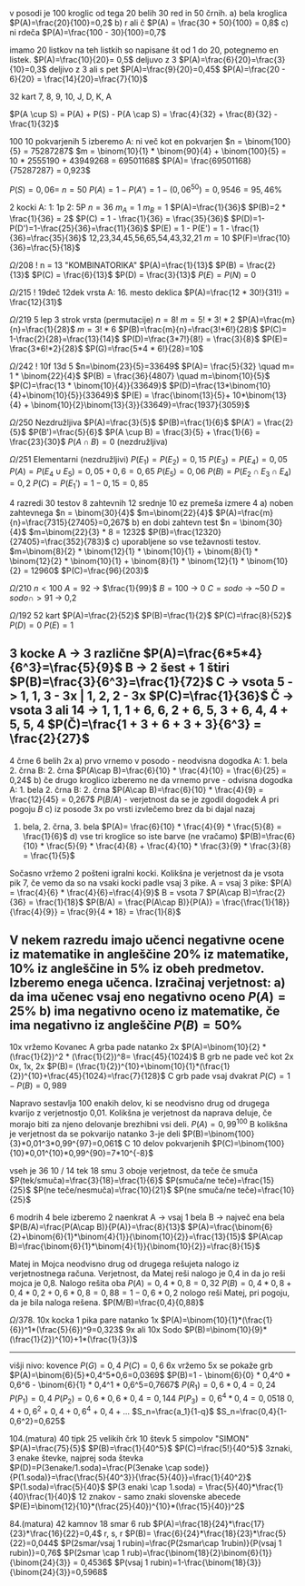 v posodi je 100 kroglic od tega 20 belih 30 red in 50 črnih.
a) bela kroglica
$P(A)=\frac{20}{100}=0,2$
b) r ali č
$P(A) = \frac{30 + 50}{100} = 0,8$
c) ni rdeča
$P(A)=\frac{100 - 30}{100}=0,7$

imamo 20 listkov na teh listkih so napisane št od 1 do 20, potegnemo en listek.
$P(A)=\frac{10}{20}= 0,5$
deljuvo z 3
$P(A)=\frac{6}{20}=\frac{3}{10}=0,3$
deljivo z 3 ali s pet
$P(A)=\frac{9}{20}=0,45$
$P(A)=\frac{20 - 6}{20} = \frac{14}{20}=\frac{7}{10}$

32 kart
7, 8, 9, 10, J, D, K, A

$P(A \cup S) = P(A) + P(S) - P(A \cap S) = \frac{4}{32} + \frac{8}{32} - \frac{1}{32}$

100
10 pokvarjenih
5 izberemo
A: ni več kot en pokvarjen
$n = \binom{100}{5} = 75287287$
$m = \binom{10}{1} * \binom{90}{4} + \binom{100}{5} = 10 * 2555190 + 43949268 = 69501168$
$P(A)= \frac{69501168}{75287287} = 0,923$

$P(S)=0,06$=
$n = 50$
$P(A) = 1 - P(A') = 1-(0,06^{50}) = 0,9546 = 95,46\%$

2 kocki
A: 1: 1p 2: 5P
$n=36$
$m_A=1$
$m_B=1$
$P(A)=\frac{1}{36}$
$P(B)=2 * \frac{1}{36} = 2$
$P(C) = 1 - \frac{1}{36} = \frac{35}{36}$
$P(D)=1-P(D')=1-\frac{25}{36}=\frac{11}{36}$
$P(E) = 1 - P(E') = 1 - \frac{1}{36}=\frac{35}{36}$
12,23,34,45,56,65,54,43,32,21
$m=10$
$P(F)=\frac{10}{36}=\frac{5}{18}$

$\Omega / 208$ !
n = 13
"KOMBINATORIKA"
$P(A)=\frac{1}{13}$
$P(B) = \frac{2}{13}$
$P(C) = \frac{6}{13}$
$P(D) = \frac{3}{13}$
$P(E)= P(N)$ = 0

$\Omega / 215$ !
19deč
12dek
vrsta
A: 16. mesto deklica
$P(A)=\frac{12 * 30!}{31!} = \frac{12}{31}$

$\Omega / 219$
5 lep 
3 strok 
vrsta (permutacije)
$n = 8!$
$m=5!*3!*2$
$P(A)=\frac{m}{n}=\frac{1}{28}$
$m=3! * 6$
$P(B)=\frac{m}{n}=\frac{3!*6!}{28}$
$P(C)= 1-\frac{2}{28}=\frac{13}{14}$
$P(D)=\frac{3*7!}{8!} = \frac{3}{8}$
$P(E)= \frac{3*6!*2}{28}$
$P(G)=\frac{5*4 * 6!}{28}=10$

$\Omega / 242$ !
10f
13d
5
$n=\binom{23}{5}=33649$
$P(A)= \frac{5}{32} \quad m= 1 * \binom{22}{4}$
$P(B) = \frac{36}{4807} \quad m=\binom{10}{5}$
$P(C)=\frac{13 * \binom{10}{4}}{33649}$
$P(D)=\frac{13*\binom{10}{4}+\binom{10}{5}}{33649}$
$P(E) = \frac{\binom{13}{5}+ 10*\binom{13}{4} + \binom{10}{2}\binom{13}{3}}{33649}=\frac{1937}{3059}$

$\Omega$/250
Nezdružljiva
$P(A)=\frac{3}{5}$
$P(B)=\frac{1}{6}$
$P(A') = \frac{2}{5}$
$P(B')=\frac{5}{6}$
$P(A \cup B) = \frac{3}{5} + \frac{1}{6} = \frac{23}{30}$
$P(A \cap B)=0$ (nezdružljiva)

$\Omega$/251
Elementarni (nezdružljivi)
$P(E_1)=P(E_2)=0,15$
$P(E_3)=P(E_4)=0,05$
$P(A)=P(E_4 \cup E_5)=0,05 + 0,6 = 0,65$
$P(E_5)=0,06$
$P(B)=P(E_2 \cap E_3 \cap E_4)=0,2$
$P(C)=P(E_1')=1-0,15 = 0,85$


4 razredi
30 testov
8 zahtevnih
12 srednje
10 ez
premeša izmere 4
a) noben zahtevnega
$n = \binom{30}{4}$
$m=\binom{22}{4}$
$P(A)=\frac{m}{n}=\frac{7315}{27405}=0,267$
b) en dobi zahtevn test
$n = \binom{30}{4}$
$m=\binom{22}{3} * 8 = 1232$
$P(B)=\frac{12320}{27405}=\frac{352}{783}$
c) uporabljene so vse težavnosti testov.
$m=\binom{8}{2} * \binom{12}{1} * \binom{10}{1} + \binom{8}{1} * \binom{12}{2} * \binom{10}{1} + \binom{8}{1} * \binom{12}{1} * \binom{10}{2} = 12960$
$P(C)=\frac{96}{203}$

$\Omega$/210
$n < 100$
$A = 92$ -> $\frac{1}{99}$
$B = 100$ -> 0
$C=sodo$ -> ~50
$D = sodo \cap >91$ -> 0,2

$\Omega$/192
52 kart
$P(A)=\frac{2}{52}$
$P(B)=\frac{1}{2}$
$P(C)=\frac{8}{52}$
$P(D)=0$
$P(E)=1$

3 kocke
A -> 3 različne
$P(A)=\frac{6*5*4}{6^3}=\frac{5}{9}$
B -> 2 šest + 1 štiri
$P(B)=\frac{3}{6^3}=\frac{1}{72}$
C -> vsota 5 -> 1, 1, 3  - 3x | 1, 2, 2 - 3x
$P(C)=\frac{1}{36}$
Č -> vsota 3 ali 14 -> 1, 1, 1 + 6, 6, 2 + 6, 5, 3 + 6, 4, 4 + 5, 5, 4
$P(Č)=\frac{1 + 3 + 6 + 3 + 3}{6^3} = \frac{2}{27}$
---
4 črne 
6 belih
2x
a) prvo vrnemo v posodo - neodvisna dogodka
A: 1. bela 2. črna
B: 2. črna
$P(A\cap B)=\frac{6}{10} * \frac{4}{10} = \frac{6}{25} = 0,24$
b) če drugo kroglico izberemo ne da vrnemo prve - odvisna dogodka
A: 1. bela 2. črna
B: 2. črna
$P(A\cap B)=\frac{6}{10} * \frac{4}{9} = \frac{12}{45} = 0,267$
$P(B/A)$ - verjetnost da se je zgodil dogodek $A$ pri pogoju $B$
c) iz posode 3x po vrsti izvlečemo brez da bi dajal nazaj
1. bela, 2. črna, 3. bela
$P(A)= \frac{6}{10} * \frac{4}{9} * \frac{5}{8} = \frac{1}{6}$
d) vse tri kroglice so iste barve (ne vračamo)
$P(B)=\frac{6}{10} * \frac{5}{9} * \frac{4}{8} + \frac{4}{10} * \frac{3}{9} * \frac{3}{8} = \frac{1}{5}$

Sočasno vržemo 2 pošteni igralni kocki. Kolikšna je verjetnost da je vsota pik 7, če vemo da so na vsaki kocki padle vsaj 3 pike.
A = vsaj 3 pike: $P(A) = \frac{4}{6} * \frac{4}{6}=\frac{4}{9}$
B = vsota 7
$P(A\cap B)=\frac{2}{36} = \frac{1}{18}$
$P(B/A) = \frac{P(A\cap B)}{P(A)} = \frac{\frac{1}{18}}{\frac{4}{9}} = \frac{9}{4 * 18} = \frac{1}{8}$

V nekem razredu imajo učenci negativne ocene iz matematike in angleščine 20% iz matematike, 10% iz angleščine in 5% iz obeh predmetov. Izberemo enega učenca.
Izračinaj verjetnost:
a) da ima učenec vsaj eno negativno oceno
$P(A)=25\%$
b) ima negativno oceno iz matematike, če ima negativno iz angleščine
$P(B)=50\%$
---
10x vržemo Kovanec
A grba pade natanko 2x
$P(A)=\binom{10}{2} * (\frac{1}{2})^2 * (\frac{1}{2})^8= \frac{45}{1024}$
B grb ne pade več kot 2x
0x, 1x, 2x
$P(B)= (\frac{1}{2})^{10}+\binom{10}{1}*(\frac{1}{2})^{10}+\frac{45}{1024}=\frac{7}{128}$
C grb pade vsaj dvakrat
$P(C)=1-P(B)=0,989$

Napravo sestavlja 100 enakih delov, ki se neodvisno drug od drugega kvarijo z verjetnostjo 0,01. Kolikšna je verjetnost da naprava deluje, če morajo biti za njeno delovanje brezhibni vsi deli.
$P(A)=0,99^{100}$
B kolikšna je verjetnost da se pokvarijo natanko 3-je deli
$P(B)=\binom{100}{3}*0,01^3*0,99^{97}=0,061$
C 10 delov pokvarjenih
$P(C)=\binom{100}{10}*0,01^{10}*0,99^{90}=7*10^{-8}$

vseh je 36
10 /
14 tek
18 smu
3 oboje
verjetnost, da teče če smuča
$P(tek/smuča)=\frac{3}{18}=\frac{1}{6}$
$P(smuča/ne teče)=\frac{15}{25}$
$P(ne teče/nesmuča)=\frac{10}{21}$
$P(ne smuča/ne teče)=\frac{10}{25}$

6 modrih
4 bele
izberemo 2 naenkrat
A -> vsaj 1 bela
B -> največ ena bela
$P(B/A)=\frac{P(A\cap B)}{P(A)}=\frac{8}{13}$
$P(A)=\frac{\binom{6}{2}+\binom{6}{1}*\binom{4}{1}}{\binom{10}{2}}=\frac{13}{15}$
$P(A\cap B)=\frac{\binom{6}{1}*\binom{4}{1}}{\binom{10}{2}}=\frac{8}{15}$

Matej in Mojca neodvisno drug od drugega rešujeta nalogo iz verjetnostnega računa.
Verjetnost, da Matej reši nalogo je 0,4 in da jo reši mojca je 0,8.
Nalogo rešita oba 
$P(A)=0,4*0,8=0,32$
$P(B)=0,4*0,8+0,4*0,2+0,6*0,8=0,88 = 1 - 0,6*0,2$
nologo reši Matej, pri pogoju, da je bila naloga rešena.
$P(M/B)=\frac{0,4}{0,88}$

$\Omega$/378.
10x kocka
1 pika pare natanko 1x
$P(A)=\binom{10}{1}*(\frac{1}{6})^1*(\frac{5}{6})^9=0,323$
9x ali 10x Sodo
$P(B)=\binom{10}{9}*(\frac{1}{2})^{10}+1*(\frac{1}{3})$


---
višji nivo:
kovence
$P(G)=0,4$
$P(C)=0,6$
6x vržemo
5x se pokaže grb 
$P(A)=\binom{6}{5}*0,4^5*0,6=0,0369$
$P(B)=1 - \binom{6}{0} * 0,4^0 * 0,6^6 - \binom{6}{1} * 0,4^1 * 0,6^5=0,7667$
$P(R_1)=0,6*0,4=0,24$
$P(P_1)=0,4$
$P(P_2)=0,6*0,6*0,4=0,144$
$P(P_3)=0,6^4*0,4=0,0518$
$0,4+0,6^2+0,4+0,6^4+0,4+\dots$
$S_n=\frac{a_1}{1-q}$
$S_n=\frac{0,4}{1-0,6^2}=0,625$

104.(matura)
40 tipk
25 velikih črk
10 števk 
5 simpolov
"SIMON"
$P(A)=\frac{75}{5}$
$P(B)=\frac{1}{40^5}$
$P(C)=\frac{5!}{40^5}$
3znaki, 3 enake števke, najprej soda števka
$P(D)=P(3enake/1.soda)=\frac{P(3enake \cap sode)}{P(1.soda)}=\frac{\frac{5}{40^3}}{\frac{5}{40}}=\frac{1}{40^2}$
$P(1.soda)=\frac{5}{40}$
$P(3 enaki \cap 1.soda) = \frac{5}{40}*\frac{1}{40}\frac{1}{40}$
12 znakov - samo znaki slovenske abecede
$P(E)=\binom{12}{10}*(\frac{25}{40})^{10}*(\frac{15}{40})^2$

84.(matura)
42 kamnov
18 smar
6 rub 
$P(A)=\frac{18}{24}*\frac{17}{23}*\frac{16}{22}=0,4$
r, s, r
$P(B)= \frac{6}{24}*\frac{18}{23}*\frac{5}{22}=0,044$
$P(2smar/vsaj 1 rubin)=\frac{P(2smar\cap 1rubin)}{P(vsaj 1 rubin)}=0,76$
$P(2smar \cap 1 rub)=\frac{\binom{18}{2}\binom{6}{1}}{\binom{24}{3}} = 0,4536$
$P(vsaj 1 rubin)=1-\frac{\binom{18}{3}}{\binom{24}{3}}=0,5968$
